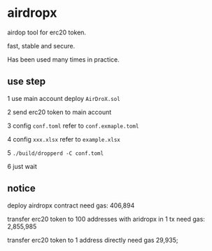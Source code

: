 # airdropx

airdop tool for erc20 token.

fast, stable and secure. 

Has been used many times in practice.

## use step

1 use main account deploy `AirDroX.sol`

2 send erc20 token to main account

3 config `conf.toml` refer to `conf.exmaple.toml`

4 config `xxx.xlsx` refer to `example.xlsx`

5 `./build/dropperd -C conf.toml`

6 just wait

## notice

deploy airdropx contract need gas: 406,894

transfer erc20 token to 100 addresses with aridropx in 1 tx need gas: 2,855,985

transfer erc20 token to 1 address directly need gas 29,935;